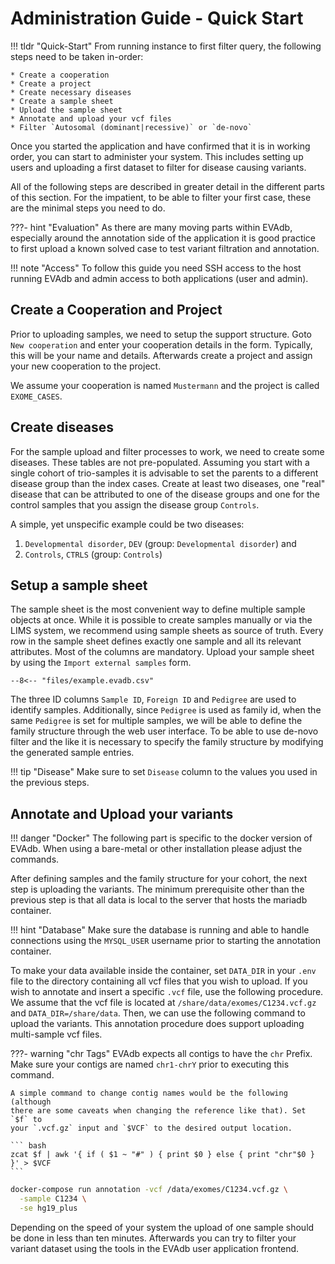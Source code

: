 # Administration Guide - Quick Start

!!! tldr "Quick-Start"
    From running instance to first filter query, the following steps need to
    be taken in-order:

    * Create a cooperation
    * Create a project
    * Create necessary diseases
    * Create a sample sheet
    * Upload the sample sheet
    * Annotate and upload your vcf files
    * Filter `Autosomal (dominant|recessive)` or `de-novo`

Once you started the application and have confirmed that it is in working order,
you can start to administer your system. This includes setting up users and
uploading a first dataset to filter for disease causing variants.

All of the following steps are described in greater detail in the different
parts of this section. For the impatient, to be able to filter your first case,
these are the minimal steps you need to do.

???- hint "Evaluation"
    As there are many moving parts within EVAdb, especially around the
    annotation side of the application it is good practice to first upload a
    known solved case to test variant filtration and annotation.

!!! note "Access"
    To follow this guide you need SSH access to the host running EVAdb and
    admin access to both applications (user and admin).

## Create a Cooperation and Project

Prior to uploading samples, we need to setup the support structure. Goto
`New cooperation` and enter your cooperation details in the form. Typically,
this will be your name and details. Afterwards create a project and assign your
new cooperation to the project.

We assume your cooperation is named `Mustermann` and the project is called
`EXOME_CASES`.

## Create diseases

For the sample upload and filter processes to work, we need to create some
diseases. These tables are not pre-populated. Assuming you start with a single
cohort of trio-samples it is advisable to set the parents to a different
disease group than the index cases. Create at least two diseases, one "real"
disease that can be attributed to one of the disease groups and one for the
control samples that you assign the disease group `Controls`.

A simple, yet unspecific example could be two diseases:

1. `Developmental disorder`, `DEV` (group: `Developmental disorder`) and
2. `Controls`, `CTRLS` (group: `Controls`)

## Setup a sample sheet

The sample sheet is the most convenient way to define multiple sample objects
at once. While it is possible to create samples manually or via the LIMS system,
we recommend using sample sheets as source of truth. Every row in the sample
sheet defines exactly one sample and all its relevant attributes. Most of the
columns are mandatory. Upload your sample sheet by using the
`Import external samples` form.

``` CSV
--8<-- "files/example.evadb.csv"
```

The three ID columns `Sample ID`, `Foreign ID` and `Pedigree` are used to
identify samples. Additionally, since `Pedigree` is used as family id, when
the same `Pedigree` is set for multiple samples, we will be able to define the
family structure through the web user interface. To be able to use de-novo
filter and the like it is necessary to specify the family structure by
modifying the generated sample entries.

!!! tip "Disease"
    Make sure to set `Disease` column to the values you used in the previous
    steps.

## Annotate and Upload your variants

!!! danger "Docker"
    The following part is specific to the docker version of EVAdb. When using a
    bare-metal or other installation please adjust the commands.

After defining samples and the family structure for your cohort, the next step
is uploading the variants. The minimum prerequisite other than the previous
step is that all data is local to the server that hosts the mariadb container.

!!! hint "Database"
    Make sure the database is running and able to handle connections using the
    `MYSQL_USER` username prior to starting the annotation container.

To make your data available inside the container, set `DATA_DIR` in your `.env`
file to the directory containing all vcf files that you wish to upload. If you
wish to annotate and insert a specific `.vcf` file, use the following
procedure. We assume that the vcf file is located at
`/share/data/exomes/C1234.vcf.gz` and `DATA_DIR=/share/data`. Then, we can use
the following command to upload the variants. This annotation procedure does
support uploading multi-sample vcf files.

???- warning "chr Tags"
    EVAdb expects all contigs to have the `chr` Prefix. Make sure your contigs
    are named `chr1-chrY` prior to executing this command.

    A simple command to change contig names would be the following (although
    there are some caveats when changing the reference like that). Set `$f` to
    your `.vcf.gz` input and `$VCF` to the desired output location.

    ``` bash
    zcat $f | awk '{ if ( $1 ~ "#" ) { print $0 } else { print "chr"$0 } }' > $VCF
    ``` 

``` bash
docker-compose run annotation -vcf /data/exomes/C1234.vcf.gz \
  -sample C1234 \
  -se hg19_plus
```

Depending on the speed of your system the upload of one sample should be done
in less than ten minutes. Afterwards you can try to filter your variant dataset
using the tools in the EVAdb user application frontend.